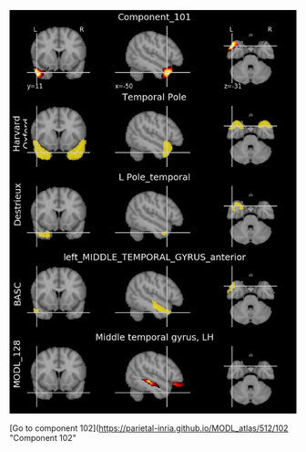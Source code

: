 


![101](preliminary/101.jpg "Component 101")

[Go to component 102](https://parietal-inria.github.io/MODL_atlas/512/102 "Component 102"